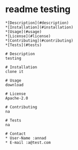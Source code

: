 # readme testing

    *[Description](#description)
    *[Installation](#installation)
    *[Usage](#usage)
    *[License](#license)
    *[Contributing](#contributing)
    *[Tests](#tests)
  
    # Description
    testing

    # Installation
    clone it

    # Usage
    download

    # License
    Apache-2.0

    # Contributing
    na

    # Tests
    na

    # Contact
    * User-Name :annad
    * E-mail :a@test.com